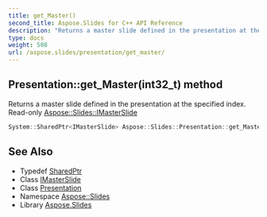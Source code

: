 ```yaml
---
title: get_Master()
second_title: Aspose.Slides for C++ API Reference
description: "Returns a master slide defined in the presentation at the specified index. Read-only Aspose::Slides::IMasterSlide"
type: docs
weight: 508
url: /aspose.slides/presentation/get_master/
---
```

## Presentation::get_Master(int32_t) method


Returns a master slide defined in the presentation at the specified index. Read-only [Aspose::Slides::IMasterSlide](../../imasterslide/)

```cpp
System::SharedPtr<IMasterSlide> Aspose::Slides::Presentation::get_Master(int32_t index) override
```

## See Also

* Typedef [SharedPtr](../../../system/sharedptr/)
* Class [IMasterSlide](../../imasterslide/)
* Class [Presentation](../)
* Namespace [Aspose::Slides](../../)
* Library [Aspose.Slides](../../../)